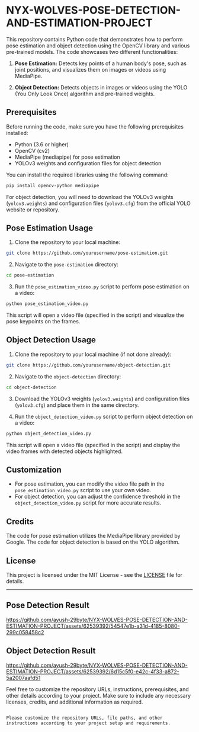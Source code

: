 # NYX-WOLVES-POSE-DETECTION-AND-ESTIMATION-PROJECT

This repository contains Python code that demonstrates how to perform pose estimation and object detection using the OpenCV library and various pre-trained models. The code showcases two different functionalities:

1. **Pose Estimation:** Detects key points of a human body's pose, such as joint positions, and visualizes them on images or videos using MediaPipe.

2. **Object Detection:** Detects objects in images or videos using the YOLO (You Only Look Once) algorithm and pre-trained weights.

## Prerequisites

Before running the code, make sure you have the following prerequisites installed:

- Python (3.6 or higher)
- OpenCV (cv2)
- MediaPipe (mediapipe) for pose estimation
- YOLOv3 weights and configuration files for object detection

You can install the required libraries using the following command:

```bash
pip install opencv-python mediapipe
```

For object detection, you will need to download the YOLOv3 weights (`yolov3.weights`) and configuration files (`yolov3.cfg`) from the official YOLO website or repository.

## Pose Estimation Usage

1. Clone the repository to your local machine:

```bash
git clone https://github.com/yourusername/pose-estimation.git
```

2. Navigate to the `pose-estimation` directory:

```bash
cd pose-estimation
```

3. Run the `pose_estimation_video.py` script to perform pose estimation on a video:

```bash
python pose_estimation_video.py
```

This script will open a video file (specified in the script) and visualize the pose keypoints on the frames.

## Object Detection Usage

1. Clone the repository to your local machine (if not done already):

```bash
git clone https://github.com/yourusername/object-detection.git
```

2. Navigate to the `object-detection` directory:

```bash
cd object-detection
```

3. Download the YOLOv3 weights (`yolov3.weights`) and configuration files (`yolov3.cfg`) and place them in the same directory.

4. Run the `object_detection_video.py` script to perform object detection on a video:

```bash
python object_detection_video.py
```

This script will open a video file (specified in the script) and display the video frames with detected objects highlighted.

## Customization

- For pose estimation, you can modify the video file path in the `pose_estimation_video.py` script to use your own video.
- For object detection, you can adjust the confidence threshold in the `object_detection_video.py` script for more accurate results.

## Credits

The code for pose estimation utilizes the MediaPipe library provided by Google. The code for object detection is based on the YOLO algorithm.

## License

This project is licensed under the MIT License - see the [LICENSE](LICENSE) file for details.

---
## Pose Detection Result


https://github.com/ayush-29byte/NYX-WOLVES-POSE-DETECTION-AND-ESTIMATION-PROJECT/assets/62539392/54547e1b-a31d-4185-8080-299c058458c2

## Object Detection Result

https://github.com/ayush-29byte/NYX-WOLVES-POSE-DETECTION-AND-ESTIMATION-PROJECT/assets/62539392/6d15c5f0-e42c-4f33-a872-5a2007aafd51



Feel free to customize the repository URLs, instructions, prerequisites, and other details according to your project. Make sure to include any necessary licenses, credits, and additional information as required.
```

Please customize the repository URLs, file paths, and other instructions according to your project setup and requirements.

